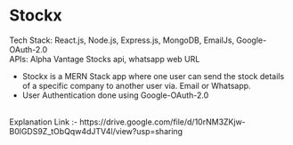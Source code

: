 # Stockx

Tech Stack: React.js, Node.js, Express.js, MongoDB, EmailJs, Google-OAuth-2.0
<br/>
APIs: Alpha Vantage Stocks api, whatsapp web URL

- Stockx is a MERN Stack app where one user can send the stock details of a specific company to another user via. Email or Whatsapp.
- User Authentication done using Google-OAuth-2.0
<br />
Explanation Link :- https://drive.google.com/file/d/10rNM3ZKjw-B0lGDS9Z_tObQqw4dJTV4l/view?usp=sharing
